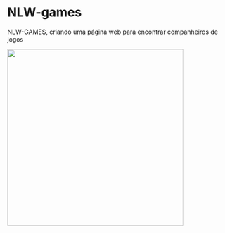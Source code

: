 # NLW-games
NLW-GAMES, criando uma página web para encontrar companheiros de jogos

<div>
    <img src="./assets/Screenshot_1.png" width="400px"</img> 
</div>
